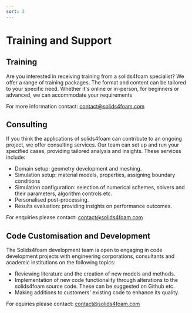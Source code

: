 ```yaml
---
sort: 3
---
```


# Training and Support

## Training

Are you interested in receiving training from a solids4foam specialist? We offer a range of training packages. The format and content can be tailored to your specific need. Whether it's online or in-person, for beginners or advanced, we can accommodate your requirements

For more information contact: contact@solids4foam.com

## Consulting

If you think the applications of solids4foam can contribute to an ongoing project, we offer consulting services. Our team can set up and run your specified cases, providing tailored analysis and insights. These services include:

- Domain setup: geometry development and meshing.
- Simulation setup: material models, properties, assigning boundary conditions
- Simulation configuration: selection of numerical schemes, solvers and their parameters, algorithm controls etc.
-  Personalised post-processing.  
-  Results evaluation: providing insights on performance outcomes.

For enquiries please contact: contact@solids4foam.com

## Code Customisation and Development
The Solids4foam development team is open to engaging in code development projects with engineering corporations, consultants and academic institutions on the following topics:

- Reviewing literature and the creation of new models and methods.
- Implementation of new code functionality through alterations to the solids4foam source code. These can be suggested on Github etc. 
- Making additions to customers' existing code to enhance its quality.


For equiries please contact: contact@solids4foam.com

<!-- ## Support

Example:

Solids4foam offers a **1 year** package of support, limited to a maximum number of hours per year. With this package, we provide advice on:

- **Installation and compilation**:
- **Bug fixing:** 
- **System support:**
- **Basic simulation support:** -->


<!-- {% include list.liquid all=true %} -->

